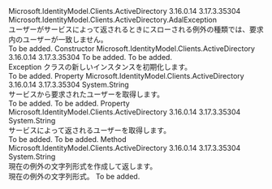 <Type Name="AdalUserMismatchException" FullName="Microsoft.IdentityModel.Clients.ActiveDirectory.AdalUserMismatchException">
  <TypeSignature Language="C#" Value="public class AdalUserMismatchException : Microsoft.IdentityModel.Clients.ActiveDirectory.AdalException" />
  <TypeSignature Language="ILAsm" Value=".class public auto ansi beforefieldinit AdalUserMismatchException extends Microsoft.IdentityModel.Clients.ActiveDirectory.AdalException" />
  <TypeSignature Language="DocId" Value="T:Microsoft.IdentityModel.Clients.ActiveDirectory.AdalUserMismatchException" />
  <TypeSignature Language="VB.NET" Value="Public Class AdalUserMismatchException&#xA;Inherits AdalException" />
  <TypeSignature Language="F#" Value="type AdalUserMismatchException = class&#xA;    inherit AdalException" />
  <AssemblyInfo>
    <AssemblyName>Microsoft.IdentityModel.Clients.ActiveDirectory</AssemblyName>
    <AssemblyVersion>3.16.0.14</AssemblyVersion>
    <AssemblyVersion>3.17.3.35304</AssemblyVersion>
  </AssemblyInfo>
  <Base>
    <BaseTypeName>Microsoft.IdentityModel.Clients.ActiveDirectory.AdalException</BaseTypeName>
  </Base>
  <Interfaces />
  <Docs>
    <summary>
            ユーザーがサービスによって返されるときにスローされる例外の種類では、要求内のユーザーが一致しません。
            </summary>
    <remarks>To be added.</remarks>
  </Docs>
  <Members>
    <Member MemberName=".ctor">
      <MemberSignature Language="C#" Value="public AdalUserMismatchException (string requestedUser, string returnedUser);" />
      <MemberSignature Language="ILAsm" Value=".method public hidebysig specialname rtspecialname instance void .ctor(string requestedUser, string returnedUser) cil managed" />
      <MemberSignature Language="DocId" Value="M:Microsoft.IdentityModel.Clients.ActiveDirectory.AdalUserMismatchException.#ctor(System.String,System.String)" />
      <MemberSignature Language="VB.NET" Value="Public Sub New (requestedUser As String, returnedUser As String)" />
      <MemberSignature Language="F#" Value="new Microsoft.IdentityModel.Clients.ActiveDirectory.AdalUserMismatchException : string * string -&gt; Microsoft.IdentityModel.Clients.ActiveDirectory.AdalUserMismatchException" Usage="new Microsoft.IdentityModel.Clients.ActiveDirectory.AdalUserMismatchException (requestedUser, returnedUser)" />
      <MemberType>Constructor</MemberType>
      <AssemblyInfo>
        <AssemblyName>Microsoft.IdentityModel.Clients.ActiveDirectory</AssemblyName>
        <AssemblyVersion>3.16.0.14</AssemblyVersion>
        <AssemblyVersion>3.17.3.35304</AssemblyVersion>
      </AssemblyInfo>
      <Parameters>
        <Parameter Name="requestedUser" Type="System.String" />
        <Parameter Name="returnedUser" Type="System.String" />
      </Parameters>
      <Docs>
        <param name="requestedUser">To be added.</param>
        <param name="returnedUser">To be added.</param>
        <summary>
             Exception クラスの新しいインスタンスを初期化します。
            </summary>
        <remarks>To be added.</remarks>
      </Docs>
    </Member>
    <Member MemberName="RequestedUser">
      <MemberSignature Language="C#" Value="public string RequestedUser { get; }" />
      <MemberSignature Language="ILAsm" Value=".property instance string RequestedUser" />
      <MemberSignature Language="DocId" Value="P:Microsoft.IdentityModel.Clients.ActiveDirectory.AdalUserMismatchException.RequestedUser" />
      <MemberSignature Language="VB.NET" Value="Public ReadOnly Property RequestedUser As String" />
      <MemberSignature Language="F#" Value="member this.RequestedUser : string" Usage="Microsoft.IdentityModel.Clients.ActiveDirectory.AdalUserMismatchException.RequestedUser" />
      <MemberType>Property</MemberType>
      <AssemblyInfo>
        <AssemblyName>Microsoft.IdentityModel.Clients.ActiveDirectory</AssemblyName>
        <AssemblyVersion>3.16.0.14</AssemblyVersion>
        <AssemblyVersion>3.17.3.35304</AssemblyVersion>
      </AssemblyInfo>
      <ReturnValue>
        <ReturnType>System.String</ReturnType>
      </ReturnValue>
      <Docs>
        <summary>
            サービスから要求されたユーザーを取得します。
            </summary>
        <value>To be added.</value>
        <remarks>To be added.</remarks>
      </Docs>
    </Member>
    <Member MemberName="ReturnedUser">
      <MemberSignature Language="C#" Value="public string ReturnedUser { get; }" />
      <MemberSignature Language="ILAsm" Value=".property instance string ReturnedUser" />
      <MemberSignature Language="DocId" Value="P:Microsoft.IdentityModel.Clients.ActiveDirectory.AdalUserMismatchException.ReturnedUser" />
      <MemberSignature Language="VB.NET" Value="Public ReadOnly Property ReturnedUser As String" />
      <MemberSignature Language="F#" Value="member this.ReturnedUser : string" Usage="Microsoft.IdentityModel.Clients.ActiveDirectory.AdalUserMismatchException.ReturnedUser" />
      <MemberType>Property</MemberType>
      <AssemblyInfo>
        <AssemblyName>Microsoft.IdentityModel.Clients.ActiveDirectory</AssemblyName>
        <AssemblyVersion>3.16.0.14</AssemblyVersion>
        <AssemblyVersion>3.17.3.35304</AssemblyVersion>
      </AssemblyInfo>
      <ReturnValue>
        <ReturnType>System.String</ReturnType>
      </ReturnValue>
      <Docs>
        <summary>
            サービスによって返されるユーザーを取得します。
            </summary>
        <value>To be added.</value>
        <remarks>To be added.</remarks>
      </Docs>
    </Member>
    <Member MemberName="ToString">
      <MemberSignature Language="C#" Value="public override string ToString ();" />
      <MemberSignature Language="ILAsm" Value=".method public hidebysig virtual instance string ToString() cil managed" />
      <MemberSignature Language="DocId" Value="M:Microsoft.IdentityModel.Clients.ActiveDirectory.AdalUserMismatchException.ToString" />
      <MemberSignature Language="VB.NET" Value="Public Overrides Function ToString () As String" />
      <MemberSignature Language="F#" Value="override this.ToString : unit -&gt; string" Usage="adalUserMismatchException.ToString " />
      <MemberType>Method</MemberType>
      <AssemblyInfo>
        <AssemblyName>Microsoft.IdentityModel.Clients.ActiveDirectory</AssemblyName>
        <AssemblyVersion>3.16.0.14</AssemblyVersion>
        <AssemblyVersion>3.17.3.35304</AssemblyVersion>
      </AssemblyInfo>
      <ReturnValue>
        <ReturnType>System.String</ReturnType>
      </ReturnValue>
      <Parameters />
      <Docs>
        <summary>
            現在の例外の文字列形式を作成して返します。
            </summary>
        <returns>現在の例外の文字列形式。</returns>
        <remarks>To be added.</remarks>
      </Docs>
    </Member>
  </Members>
</Type>